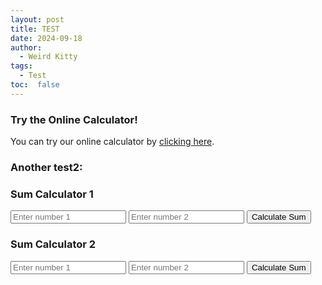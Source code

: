 ```yaml
---
layout: post
title: TEST
date: 2024-09-18
author: 
  - Weird Kitty
tags: 
  - Test
toc:  false
---
```


### Try the Online Calculator!

You can try our online calculator by [clicking here](/PostFile/calculator.html).


### Another test2:
<h3>Sum Calculator 1</h3>
<div class="calculator">
  <input type="number" class="num1" placeholder="Enter number 1">
  <input type="number" class="num2" placeholder="Enter number 2">
  <button class="calculateButton">Calculate Sum</button>
  <div class="result"></div>
</div>

<h3>Sum Calculator 2</h3>
<div class="calculator">
  <input type="number" class="num1" placeholder="Enter number 1">
  <input type="number" class="num2" placeholder="Enter number 2">
  <button class="calculateButton">Calculate Sum</button>
  <div class="result"></div>
</div>

<!-- Link to the external JavaScript file -->
<script src="/PostFile/Test/calculator.js"></script>
